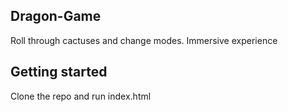 ## Dragon-Game 

Roll through cactuses and change modes. Immersive experience

## Getting started

Clone the repo and run index.html
